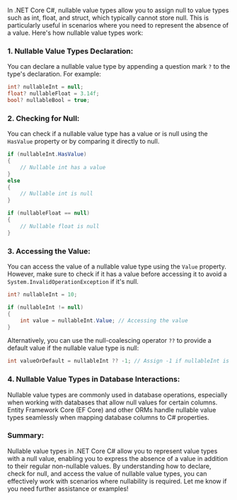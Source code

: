 In .NET Core C#, nullable value types allow you to assign null to value types such as int, float, and struct, which typically cannot store null. This is particularly useful in scenarios where you need to represent the absence of a value. Here's how nullable value types work:

### 1. Nullable Value Types Declaration:

You can declare a nullable value type by appending a question mark `?` to the type's declaration. For example:

```csharp
int? nullableInt = null;
float? nullableFloat = 3.14f;
bool? nullableBool = true;
```

### 2. Checking for Null:

You can check if a nullable value type has a value or is null using the `HasValue` property or by comparing it directly to null.

```csharp
if (nullableInt.HasValue)
{
    // Nullable int has a value
}
else
{
    // Nullable int is null
}

if (nullableFloat == null)
{
    // Nullable float is null
}
```

### 3. Accessing the Value:

You can access the value of a nullable value type using the `Value` property. However, make sure to check if it has a value before accessing it to avoid a `System.InvalidOperationException` if it's null.

```csharp
int? nullableInt = 10;

if (nullableInt != null)
{
    int value = nullableInt.Value; // Accessing the value
}
```

Alternatively, you can use the null-coalescing operator `??` to provide a default value if the nullable value type is null:

```csharp
int valueOrDefault = nullableInt ?? -1; // Assign -1 if nullableInt is null
```

### 4. Nullable Value Types in Database Interactions:

Nullable value types are commonly used in database operations, especially when working with databases that allow null values for certain columns. Entity Framework Core (EF Core) and other ORMs handle nullable value types seamlessly when mapping database columns to C# properties.

### Summary:

Nullable value types in .NET Core C# allow you to represent value types with a null value, enabling you to express the absence of a value in addition to their regular non-nullable values. By understanding how to declare, check for null, and access the value of nullable value types, you can effectively work with scenarios where nullability is required. Let me know if you need further assistance or examples!